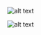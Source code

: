 ![alt text](https://gitlab.dsi.universite-paris-saclay.fr/tilmann.berland/projetpogl/-/blob/main/ImageReadme/MainMenuIleInterdite.PNG?raw=true)


![alt text](https://gitlab.dsi.universite-paris-saclay.fr/tilmann.berland/projetpogl/-/blob/main/ImageReadme/GamePlayIleInterdite.PNG)
